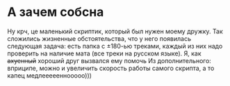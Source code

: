 # А зачем собсна
Ну крч, це маленький скриптик, который был нужен моему дружку. Так сложились жизненные обстоятельства, что у него появилась следующая задача: есть папка с ±180-ью треками, каждый из них надо проверить на наличие мата (все треки на русском языке). Я, как <s>ахуенный</s> хороший друг вызвался ему помочь
Из дополнительного: вприципе, можно и увеличить скорость работы самого скрипта, а то капец медлеееееннооооо)))
